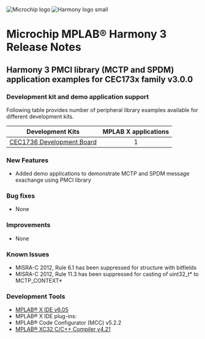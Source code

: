 ﻿![Microchip logo](https://raw.githubusercontent.com/wiki/Microchip-MPLAB-Harmony/Microchip-MPLAB-Harmony.github.io/images/microchip_logo.png)
![Harmony logo small](https://raw.githubusercontent.com/wiki/Microchip-MPLAB-Harmony/Microchip-MPLAB-Harmony.github.io/images/microchip_mplab_harmony_logo_small.png)

# Microchip MPLAB® Harmony 3 Release Notes

## Harmony 3 PMCI library (MCTP and SPDM) application examples for CEC173x family  v3.0.0

### Development kit and demo application support

Following table provides number of peripheral library examples available for different development kits.

| Development Kits  | MPLAB X applications |
|:-----------------:|:-------------------:|
| [CEC1736 Development Board](https://www.microchip.com/en-us/development-tool/EV19K07A) | 1 |

### New Features

  - Added demo applications to demonstrate MCTP and SPDM message exachange using PMCI library

### Bug fixes

  - None

### Improvements

  - None

### Known Issues

  - MISRA-C 2012, Rule 6.1 has been suppressed for structure with bitfields
  - MISRA-C 2012, Rule 11.3 has been suppressed for casting of uint32_t* to MCTP_CONTEXT*

### Development Tools

  - [MPLAB® X IDE v6.05](https://www.microchip.com/mplab/mplab-x-ide)
  - MPLAB® X IDE plug-ins:
  - MPLAB® Code Configurator (MCC) v5.2.2
  - [MPLAB® XC32 C/C++ Compiler v4.21](https://www.microchip.com/mplab/compilers)